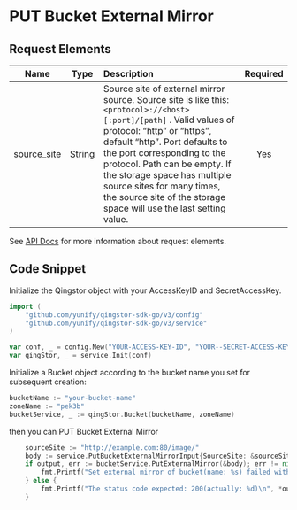 # PUT Bucket External Mirror

## Request Elements

|    Name     |  Type  | Description                                                                                                                                                                                                                                                                                                                                                                          | Required |
| :---------: | :----: | :----------------------------------------------------------------------------------------------------------------------------------------------------------------------------------------------------------------------------------------------------------------------------------------------------------------------------------------------------------------------------------- | :------: |
| source_site | String | Source site of external mirror source. Source site is like this: `<protocol>://<host>[:port]/[path]` . Valid values of protocol: “http” or “https”, default “http”. Port defaults to the port corresponding to the protocol. Path can be empty. If the storage space has multiple source sites for many times, the source site of the storage space will use the last setting value. |   Yes    |

See [API Docs](https://docs.qingcloud.com/qingstor/api/bucket/external_mirror/put_external_mirror.html) for more information about request elements.

## Code Snippet

Initialize the Qingstor object with your AccessKeyID and SecretAccessKey.

```go
import (
	"github.com/yunify/qingstor-sdk-go/v3/config"
	"github.com/yunify/qingstor-sdk-go/v3/service"
)

var conf, _ = config.New("YOUR-ACCESS-KEY-ID", "YOUR--SECRET-ACCESS-KEY")
var qingStor, _ = service.Init(conf)
```

Initialize a Bucket object according to the bucket name you set for subsequent creation:

```go
bucketName := "your-bucket-name"
zoneName := "pek3b"
bucketService, _ := qingStor.Bucket(bucketName, zoneName)
```

then you can PUT Bucket External Mirror


```go
	sourceSite := "http://example.com:80/image/"
	body := service.PutBucketExternalMirrorInput{SourceSite: &sourceSite}
	if output, err := bucketService.PutExternalMirror(&body); err != nil {
		fmt.Printf("Set external mirror of bucket(name: %s) failed with given error: %s\n", bucketName, err)
	} else {
		fmt.Printf("The status code expected: 200(actually: %d)\n", *output.StatusCode)
	}
```